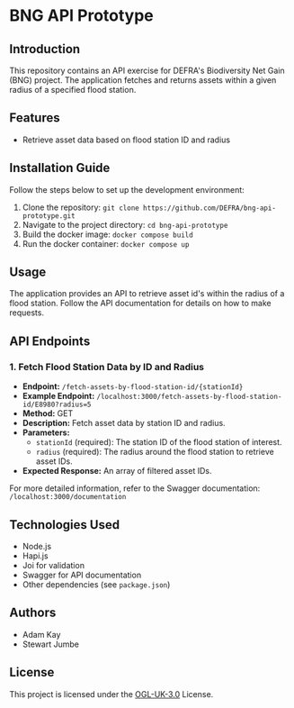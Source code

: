 # BNG API Prototype

## Introduction

This repository contains an API exercise for DEFRA's Biodiversity Net Gain (BNG) project. The application fetches and returns assets within a given radius of a specified flood station.

## Features

- Retrieve asset data based on flood station ID and radius

## Installation Guide

Follow the steps below to set up the development environment:

1. Clone the repository: `git clone https://github.com/DEFRA/bng-api-prototype.git`
2. Navigate to the project directory: `cd bng-api-prototype`
3. Build the docker image: `docker compose build`
4. Run the docker container: `docker compose up` 

## Usage

The application provides an API to retrieve asset id's within the radius of a flood station. Follow the API documentation for details on how to make requests.

## API Endpoints

### 1. Fetch Flood Station Data by ID and Radius

- **Endpoint:** `/fetch-assets-by-flood-station-id/{stationId}`
- **Example Endpoint:** `/localhost:3000/fetch-assets-by-flood-station-id/E8980?radius=5`
- **Method:** GET
- **Description:** Fetch asset data by station ID and radius.
- **Parameters:**
  - `stationId` (required): The station ID of the flood station of interest.
  - `radius` (required): The radius around the flood station to retrieve asset IDs.
- **Expected Response:** An array of filtered asset IDs.

For more detailed information, refer to the Swagger documentation: `/localhost:3000/documentation`

## Technologies Used

- Node.js
- Hapi.js
- Joi for validation
- Swagger for API documentation
- Other dependencies (see `package.json`)

## Authors

- Adam Kay
- Stewart Jumbe

## License

This project is licensed under the [OGL-UK-3.0](LICENSE) License.
